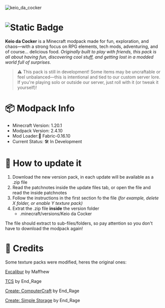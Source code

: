 ![keio_da_cocker](https://github.com/user-attachments/assets/dacd947d-52d8-4444-93c7-80b7c9bbfb4c)
# ![Static Badge](https://img.shields.io/badge/Version%3A-2.4.10-purple)

**Keio da Cocker** is a Minecraft modpack made for fun, exploration, and chaos—with a strong focus on RPG elements, tech mods, adventuring, and of course... delicious food.
*Originally built to play with friends, this pack is all about having fun, discovering cool stuff, and getting lost in a modded world full of surprises.*

> ⚠️ This pack is still in development! Some items may be uncraftable or feel unbalanced—this is intentional and tied to our custom server lore. If you're playing solo or outside our server, just roll with it (or tweak it yourself)!

# 📦 Modpack Info
* Minecraft Version: 1.20.1
* Modpack Version: 2.4.10
* Mod Loader:🧵 Fabric-0.16.10
* Current Status: 🛠️ In Development

# 📂 How to update it
1. Download the new version pack, in each update will be available as a .zip file
2. Read the patchnotes inside the update files tab, or open the file and read the inside patchnotes
3. Follow the instructions in the first section fo the file *(for example, delete X folder, or enable Y texture pack)*
4. Extrat the .zip file **inside** the version folder
   - .minecraft/versions/Keio da Cocker

The file should extract to sub-files/folders, so pay attention so you don't have to download the modpack again!

# 🔗 Credits
Some texture packs were modified, heres the original ones:

[Excalibur](https://www.curseforge.com/minecraft/texture-packs/excalibur) by Maffhew

[TCS](https://www.curseforge.com/minecraft/texture-packs/create-computercraft) by End_Rage

[Create: ComputerCraft](https://www.curseforge.com/minecraft/texture-packs/create-computercraft) by End_Rage

[Create: Simple Storage]([https://www.curseforge.com/minecraft/texture-packs/create-computercraft](https://www.curseforge.com/minecraft/texture-packs/create-simple-storage)) by End_Rage
